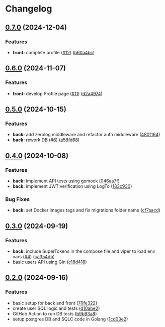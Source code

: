 # Changelog

## [0.7.0](https://github.com/presedo93/wedding_old/compare/back@v0.6.0...back@v0.7.0) (2024-12-04)


### Features

* **front:** complete profile ([#12](https://github.com/presedo93/wedding_old/issues/12)) ([b60a4bc](https://github.com/presedo93/wedding_old/commit/b60a4bcec92b7150b83f8f55b24a64461e0856b1))

## [0.6.0](https://github.com/presedo93/wedding/compare/back@v0.5.0...back@v0.6.0) (2024-11-07)


### Features

* **front:** develop Profile page  ([#11](https://github.com/presedo93/wedding/issues/11)) ([d2a4974](https://github.com/presedo93/wedding/commit/d2a4974d5a1a10ebc281ce89b17f3a1893a6d11c))

## [0.5.0](https://github.com/presedo93/wedding/compare/back@v0.4.0...back@v0.5.0) (2024-10-15)


### Features

* **back:** add zerolog middleware and refactor auth middleware ([480f164](https://github.com/presedo93/wedding/commit/480f164d3165ee601ba7d6bc4c2b594a919a3423))
* **back:** rework DB ([#6](https://github.com/presedo93/wedding/issues/6)) ([a58fd68](https://github.com/presedo93/wedding/commit/a58fd68ce86a5c9e71fabfee46cb02b50b910eb6))

## [0.4.0](https://github.com/presedo93/wedding/compare/back@v0.3.0...back@v0.4.0) (2024-10-08)


### Features

* **back:** implement API tests using gomock ([046aa7f](https://github.com/presedo93/wedding/commit/046aa7f069a8964f60146d33b0eab90922c2d106))
* **back:** implement JWT verification using LogTo ([183c930](https://github.com/presedo93/wedding/commit/183c93044651bc66919abf56bf30a4040b577e0e))


### Bug Fixes

* **back:** set Docker images tags and fix migrations folder name ([cf7aacd](https://github.com/presedo93/wedding/commit/cf7aacd277f5eee50ab99b3dc167246c9c3bcb41))

## [0.3.0](https://github.com/presedo93/wedding/compare/back@v0.2.0...back@v0.3.0) (2024-09-19)


### Features

* **back:** include SuperTokens in the compose file and viper to load env vars ([#4](https://github.com/presedo93/wedding/issues/4)) ([ca354db](https://github.com/presedo93/wedding/commit/ca354dbb12b473e3f84b1b54d5b7802d8d42dbce))
* basic users API using Gin ([c18d418](https://github.com/presedo93/wedding/commit/c18d418d98c617e62656bfb5d34cce3a7f6661c5))

## [0.2.0](https://github.com/presedo93/wedding/compare/back-v0.1.0...back@v0.2.0) (2024-09-16)


### Features

* basic setup for back and front ([70fe322](https://github.com/presedo93/wedding/commit/70fe322e111b3827834689af8631278a3911a6b4))
* create user SQL logic and tests ([d10abe2](https://github.com/presedo93/wedding/commit/d10abe2dfcfe6ce8ea8d5b2fbd5cdfed3247b784))
* GitHub Action to run DB tests ([b9b93a8](https://github.com/presedo93/wedding/commit/b9b93a884b62279829c23a87829c4cd30d23bed6))
* setup postgres DB and SQLC code in Golang ([1cd03e2](https://github.com/presedo93/wedding/commit/1cd03e2e170d03ec1c6ec93db756a411b205e15a))

